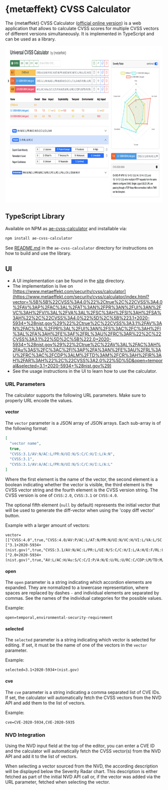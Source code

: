 # {metæffekt} CVSS Calculator

The {metæffekt} CVSS Calculator
([official online version](https://www.metaeffekt.com/security/cvss/calculator/index.html?vector=%5B%5B%22CVSS%3A4.0%22%2Ctrue%2C%22CVSS%3A4.0%2FAV%3AP%2FAC%3AL%2FAT%3AN%2FPR%3AN%2FUI%3AN%2FVC%3AH%2FVI%3AL%2FVA%3AL%2FSC%3AH%2FSI%3AH%2FSA%3AH%22%2C%22CVSS%3A4.0%22%5D%2C%5B%223.1+2020-5934+%28nist.gov%29%22%2Ctrue%2C%22CVSS%3A3.1%2FAV%3AN%2FAC%3AL%2FPR%3AL%2FUI%3AN%2FS%3AC%2FC%3AH%2FI%3AL%2FA%3AH%2FE%3AF%2FRL%3AU%2FRC%3AR%22%2C%22CVSS%3A3.1%22%5D%2C%5B%222.0+2020-5934+%28nist.gov%29%22%2Ctrue%2C%22AV%3AL%2FAC%3AH%2FAu%3AS%2FC%3AC%2FI%3AP%2FA%3AN%2FE%3AU%2FRL%3AU%2FRC%3AC%2FCDP%3ALM%2FTD%3AM%2FCR%3AH%2FIR%3AH%2FAR%3AH%22%2C%22CVSS%3A2.0%22%5D%5D&open=temporal&selected=3.1+2020-5934+%28nist.gov%29))
is a web application that allows to calculate CVSS scores for multiple CVSS vectors of
different versions simultaneously. It is implemented in TypeScript and can be used as a library.

<img alt="calculator-preview.png" height="500px" src="site/img/calculator-preview.png"/>

## TypeScript Library

Available on NPM as [ae-cvss-calculator](https://www.npmjs.com/package/ae-cvss-calculator) and installable via:

```bash
npm install ae-cvss-calculator
```

See [README.md](ae-cvss-calculator/README.md) in the `ae-cvss-calculator` directory for instructions on how to build and
use the library.

## UI

- A UI implementation can be found in the [site](site) directory.
- The implementation is live on
  [https://www.metaeffekt.com/security/cvss/calculator](https://www.metaeffekt.com/security/cvss/calculator/index.html?vector=%5B%5B%22CVSS%3A4.0%22%2Ctrue%2C%22CVSS%3A4.0%2FAV%3AP%2FAC%3AL%2FAT%3AN%2FPR%3AN%2FUI%3AN%2FVC%3AH%2FVI%3AL%2FVA%3AL%2FSC%3AH%2FSI%3AH%2FSA%3AH%22%2C%22CVSS%3A4.0%22%5D%2C%5B%223.1+2020-5934+%28nist.gov%29%22%2Ctrue%2C%22CVSS%3A3.1%2FAV%3AN%2FAC%3AL%2FPR%3AL%2FUI%3AN%2FS%3AC%2FC%3AH%2FI%3AL%2FA%3AH%2FE%3AF%2FRL%3AU%2FRC%3AR%22%2C%22CVSS%3A3.1%22%5D%2C%5B%222.0+2020-5934+%28nist.gov%29%22%2Ctrue%2C%22AV%3AL%2FAC%3AH%2FAu%3AS%2FC%3AC%2FI%3AP%2FA%3AN%2FE%3AU%2FRL%3AU%2FRC%3AC%2FCDP%3ALM%2FTD%3AM%2FCR%3AH%2FIR%3AH%2FAR%3AH%22%2C%22CVSS%3A2.0%22%5D%5D&open=temporal&selected=3.1+2020-5934+%28nist.gov%29)
- See the usage instructions in the UI to learn how to use the calculator.

### URL Parameters

The calculator supports the following URL parameters.
Make sure to properly URL encode the values.

#### vector

The `vector` parameter is a JSON array of JSON arrays. Each sub-array is of the following format:

```json
[
  "vector name",
  true,
  "CVSS:3.1/AV:N/AC:L/PR:N/UI:N/S:C/C:H/I:L/A:N",
  "CVSS:3.1",
  "CVSS:3.1/AV:A/AC:L/PR:N/UI:N/S:C/C:H/I:L/A:L"
]
```

Where the first element is the name of the vector, the second element is a boolean indicating whether the vector is
visible, the third element is the CVSS vector string and the fourth element is the CVSS version string.
The CVSS version is one of `CVSS:2.0`, `CVSS:3.1` or `CVSS:4.0`.

The optional fifth element (`null` by default) represents the initial vector that will be used to generate the
diff-vector when using the 'copy diff vector' button.

Example with a larger amount of vectors:

```
vector=[["CVSS:4.0",true,"CVSS:4.0/AV:P/AC:L/AT:N/PR:N/UI:N/VC:H/VI:L/VA:L/SC:H/SI:H/SA:H","CVSS:4.0","CVSS:4.0/AV:P/AC:L/AT:N/PR:N/UI:N/VC:H/VI:L/VA:L/SC:H/SI:H/SA:L"],["3.1+2020-5934+(nist.gov)",true,"CVSS:3.1/AV:N/AC:L/PR:L/UI:N/S:C/C:H/I:L/A:H/E:F/RL:U/RC:R","CVSS:3.1"],["2.0+2020-5934+(nist.gov)",true,"AV:L/AC:H/Au:S/C:C/I:P/A:N/E:U/RL:U/RC:C/CDP:LM/TD:M/CR:H/IR:H/AR:H","CVSS:2.0"]]
```

#### open

The `open` parameter is a string indicating which accordion elements are expanded.
They are normalized to a lowercase representation, where spaces are replaced by dashes `-` and individual elements are
separated by commas.
See the names of the individual categories for the possible values.

Example:

```
open=temporal,environmental-security-requirement
```

#### selected

The `selected` parameter is a string indicating which vector is selected for editing.
If set, it must be the name of one of the vectors in the `vector` parameter.

Example:

```
selected=3.1+2020-5934+(nist.gov)
```

#### cve

The `cve` parameter is a string indicating a comma separated list of CVE IDs.
If set, the calculator will automatically fetch the CVSS vectors from the NVD API and add them to the list of vectors.

Example:

```
cve=CVE-2020-5934,CVE-2020-5935
```

### NVD Integration

Using the NVD input field at the top of the editor, you can enter a CVE ID and the calculator will automatically fetch
the CVSS vector(s) from the NVD API and add it to the list of vectors.

When selecting a vector sourced from the NVD, the according description will be displayed below the Severity Radar
chart.
This description is either fetched as part of the initial NVD API call or, if the vector was added via the URL
parameter, fetched when selecting the vector.

